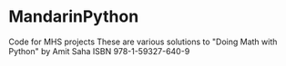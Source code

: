 # MandarinPython
Code for MHS projects
These are various solutions to "Doing Math with Python" by Amit Saha ISBN 978-1-59327-640-9
